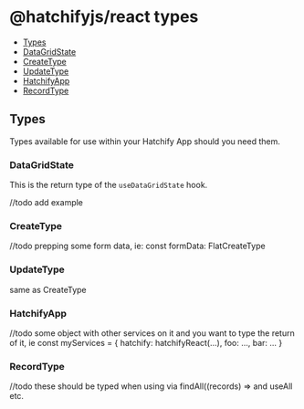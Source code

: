 # @hatchifyjs/react types

- [Types](#types)
- [DataGridState](#datagridstate)
- [CreateType](#createtype)
- [UpdateType](#updatetype)
- [HatchifyApp](#hatchifyapp)
- [RecordType](#recordtype)

## Types

Types available for use within your Hatchify App should you need them.

### DataGridState

This is the return type of the `useDataGridState` hook.

//todo add example

### CreateType

//todo prepping some form data, ie: const formData: FlatCreateType<typeof schemas.Todo>

### UpdateType

same as CreateType

### HatchifyApp

//todo
some object with other services on it and you want to type the return of it, ie
const myServices = {
  hatchify: hatchifyReact(...),
  foo: ...,
  bar: ...
}

### RecordType

//todo
these should be typed when using via findAll((records) => and useAll etc.
